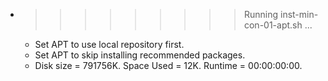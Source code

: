 * >>>>>>>>> Running inst-min-con-01-apt.sh ...
  * Set APT to use local repository first.
  * Set APT to skip installing recommended packages.
  * Disk size = 791756K. Space Used = 12K. Runtime = 00:00:00:00.
